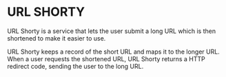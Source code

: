 # URL SHORTY

URL Shorty is a service that lets the user submit a long URL which is then shortened to make it easier to use.

URL Shorty keeps a record of the short URL and maps it to the longer URL. When a user requests the shortened URL, URL Shorty returns a HTTP redirect code, sending the user to the long URL.

